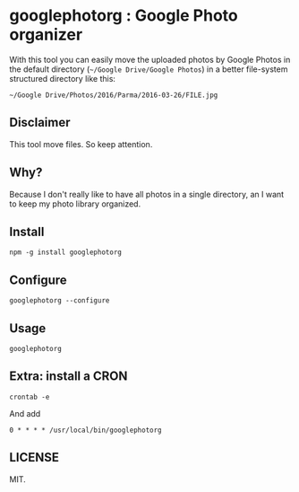# googlephotorg : Google Photo organizer

With this tool you can easily move the uploaded photos by Google Photos in the default directory (`~/Google Drive/Google Photos`) in a better file-system structured directory like this:

`~/Google Drive/Photos/2016/Parma/2016-03-26/FILE.jpg`

## Disclaimer

This tool move files. So keep attention.

## Why?

Because I don't really like to have all photos in a single directory, an I want to keep my photo library organized.

## Install

```
npm -g install googlephotorg
```

## Configure

```
googlephotorg --configure
```

## Usage

```
googlephotorg
```

## Extra: install a CRON

```
crontab -e
```

And add 

```
0 * * * * /usr/local/bin/googlephotorg
```

## LICENSE

MIT.